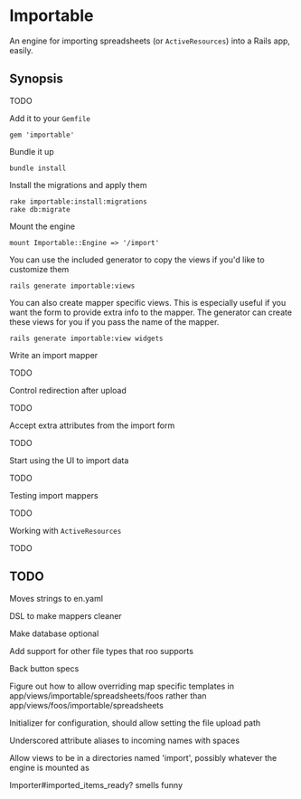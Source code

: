 # Importable #

An engine for importing spreadsheets (or `ActiveResources`) into a Rails app, easily.

## Synopsis ##

  TODO

Add it to your `Gemfile`

    gem 'importable'

Bundle it up

    bundle install

Install the migrations and apply them

    rake importable:install:migrations
    rake db:migrate

Mount the engine

    mount Importable::Engine => '/import'

You can use the included generator to copy the views if you'd like to customize them

    rails generate importable:views

You can also create mapper specific views. This is especially useful if you want the form to provide extra info to the mapper. The generator can create these views for you if you pass the name of the mapper.

    rails generate importable:view widgets

Write an import mapper

  TODO

Control redirection after upload

  TODO

Accept extra attributes from the import form

  TODO

Start using the UI to import data

  TODO

Testing import mappers

  TODO

Working with `ActiveResources`

  TODO

## TODO ##

Moves strings to en.yaml

DSL to make mappers cleaner

Make database optional

Add support for other file types that roo supports

Back button specs

Figure out how to allow overriding map specific templates in app/views/importable/spreadsheets/foos rather than app/views/foos/importable/spreadsheets

Initializer for configuration, should allow setting the file upload path

Underscored attribute aliases to incoming names with spaces

Allow views to be in a directories named 'import', possibly whatever the engine is mounted as

Importer#imported_items_ready? smells funny
